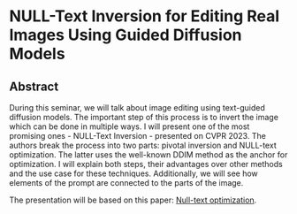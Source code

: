 # NULL-Text Inversion for Editing Real Images Using Guided Diffusion Models

## Abstract

During this seminar, we will talk about image editing using text-guided diffusion models. The important step of this process is to invert the image which can be done in multiple ways. I will present one of the most promising ones - NULL-Text Inversion - presented on CVPR 2023. The authors break the process into two parts: pivotal inversion and NULL-text optimization. The latter uses the well-known DDIM method as the anchor for optimization. I will explain both steps, their advantages over other methods and the use case for these techniques. Additionally, we will see how elements of the prompt are connected to the parts of the image.

The presentation will be based on this paper: [Null-text optimization](https://openaccess.thecvf.com/content/CVPR2023/html/Mokady_NULL-Text_Inversion_for_Editing_Real_Images_Using_Guided_Diffusion_Models_CVPR_2023_paper.html).
